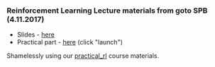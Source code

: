 ### Reinforcement Learning Lecture materials from goto SPB  (4.11.2017)

* Slides - [here](https://github.com/goto-ru/rl_lecture/blob/master/slides.pdf)
* Practical part - [here](https://mybinder.org/v2/gh/goto-ru/rl_lecture/master) (click "launch")

Shamelessly using our [practical_rl](https://github.com/yandexdataschool/practical_rl) course materials.
